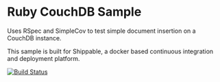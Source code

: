Ruby CouchDB Sample
=====================


Uses RSpec and SimpleCov to test simple document insertion on a CouchDB instance.

This sample is built for Shippable, a docker based continuous integration and deployment platform.

[![Build Status](https://apibeta.shippable.com/projects/55562cc1f4e45f525dcecae7/badge?branchName=master)](https://appbeta.shippable.com/projects/55562cc1f4e45f525dcecae7/builds/latest)
